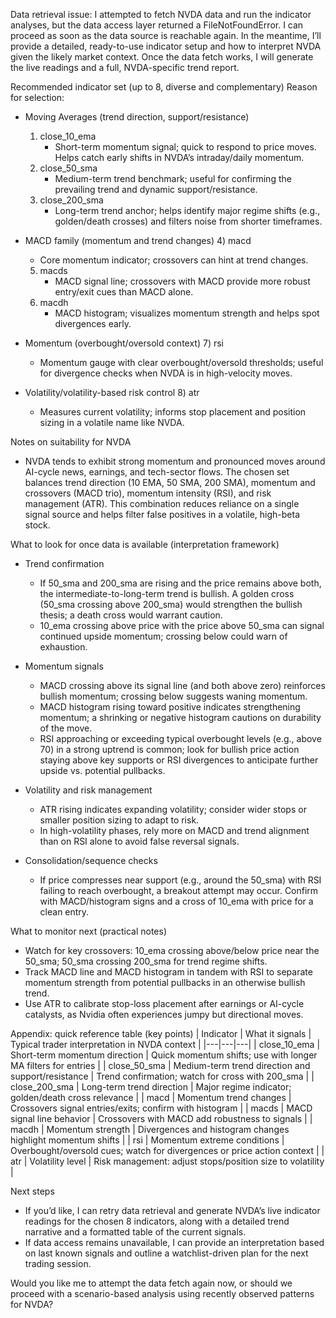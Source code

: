  Data retrieval issue: I attempted to fetch NVDA data and run the indicator analyses, but the data access layer returned a FileNotFoundError. I can proceed as soon as the data source is reachable again. In the meantime, I’ll provide a detailed, ready-to-use indicator setup and how to interpret NVDA given the likely market context. Once the data fetch works, I will generate the live readings and a full, NVDA-specific trend report.

Recommended indicator set (up to 8, diverse and complementary)
Reason for selection:
- Moving Averages (trend direction, support/resistance)
  1) close_10_ema
     - Short-term momentum signal; quick to respond to price moves. Helps catch early shifts in NVDA’s intraday/daily momentum.
  2) close_50_sma
     - Medium-term trend benchmark; useful for confirming the prevailing trend and dynamic support/resistance.
  3) close_200_sma
     - Long-term trend anchor; helps identify major regime shifts (e.g., golden/death crosses) and filters noise from shorter timeframes.

- MACD family (momentum and trend changes)
  4) macd
     - Core momentum indicator; crossovers can hint at trend changes.
  5) macds
     - MACD signal line; crossovers with MACD provide more robust entry/exit cues than MACD alone.
  6) macdh
     - MACD histogram; visualizes momentum strength and helps spot divergences early.

- Momentum (overbought/oversold context)
  7) rsi
     - Momentum gauge with clear overbought/oversold thresholds; useful for divergence checks when NVDA is in high-velocity moves.

- Volatility/volatility-based risk control
  8) atr
     - Measures current volatility; informs stop placement and position sizing in a volatile name like NVDA.

Notes on suitability for NVDA
- NVDA tends to exhibit strong momentum and pronounced moves around AI-cycle news, earnings, and tech-sector flows. The chosen set balances trend direction (10 EMA, 50 SMA, 200 SMA), momentum and crossovers (MACD trio), momentum intensity (RSI), and risk management (ATR). This combination reduces reliance on a single signal source and helps filter false positives in a volatile, high-beta stock.

What to look for once data is available (interpretation framework)
- Trend confirmation
  - If 50_sma and 200_sma are rising and the price remains above both, the intermediate-to-long-term trend is bullish. A golden cross (50_sma crossing above 200_sma) would strengthen the bullish thesis; a death cross would warrant caution.
  - 10_ema crossing above price with the price above 50_sma can signal continued upside momentum; crossing below could warn of exhaustion.

- Momentum signals
  - MACD crossing above its signal line (and both above zero) reinforces bullish momentum; crossing below suggests waning momentum.
  - MACD histogram rising toward positive indicates strengthening momentum; a shrinking or negative histogram cautions on durability of the move.
  - RSI approaching or exceeding typical overbought levels (e.g., above 70) in a strong uptrend is common; look for bullish price action staying above key supports or RSI divergences to anticipate further upside vs. potential pullbacks.

- Volatility and risk management
  - ATR rising indicates expanding volatility; consider wider stops or smaller position sizing to adapt to risk.
  - In high-volatility phases, rely more on MACD and trend alignment than on RSI alone to avoid false reversal signals.

- Consolidation/sequence checks
  - If price compresses near support (e.g., around the 50_sma) with RSI failing to reach overbought, a breakout attempt may occur. Confirm with MACD/histogram signs and a cross of 10_ema with price for a clean entry.

What to monitor next (practical notes)
- Watch for key crossovers: 10_ema crossing above/below price near the 50_sma; 50_sma crossing 200_sma for trend regime shifts.
- Track MACD line and MACD histogram in tandem with RSI to separate momentum strength from potential pullbacks in an otherwise bullish trend.
- Use ATR to calibrate stop-loss placement after earnings or AI-cycle catalysts, as Nvidia often experiences jumpy but directional moves.

Appendix: quick reference table (key points)
| Indicator | What it signals | Typical trader interpretation in NVDA context |
|---|---|---|
| close_10_ema | Short-term momentum direction | Quick momentum shifts; use with longer MA filters for entries |
| close_50_sma | Medium-term trend direction and support/resistance | Trend confirmation; watch for cross with 200_sma |
| close_200_sma | Long-term trend direction | Major regime indicator; golden/death cross relevance |
| macd | Momentum trend changes | Crossovers signal entries/exits; confirm with histogram |
| macds | MACD signal line behavior | Crossovers with MACD add robustness to signals |
| macdh | Momentum strength | Divergences and histogram changes highlight momentum shifts |
| rsi | Momentum extreme conditions | Overbought/oversold cues; watch for divergences or price action context |
| atr | Volatility level | Risk management: adjust stops/position size to volatility |

Next steps
- If you’d like, I can retry data retrieval and generate NVDA’s live indicator readings for the chosen 8 indicators, along with a detailed trend narrative and a formatted table of the current signals.
- If data access remains unavailable, I can provide an interpretation based on last known signals and outline a watchlist-driven plan for the next trading session.

Would you like me to attempt the data fetch again now, or should we proceed with a scenario-based analysis using recently observed patterns for NVDA?